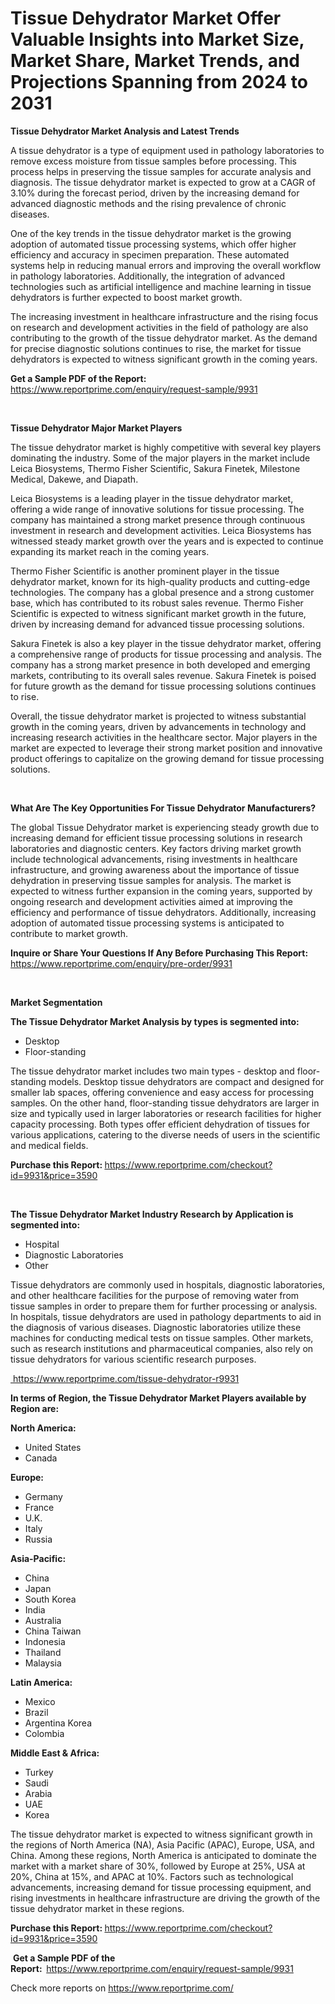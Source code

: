 <p><h1>Tissue Dehydrator Market Offer Valuable Insights into Market Size, Market Share, Market Trends, and Projections Spanning from 2024 to 2031</h1></p><p><strong>Tissue Dehydrator Market Analysis and Latest Trends</strong></p>
<p><p>A tissue dehydrator is a type of equipment used in pathology laboratories to remove excess moisture from tissue samples before processing. This process helps in preserving the tissue samples for accurate analysis and diagnosis. The tissue dehydrator market is expected to grow at a CAGR of 3.10% during the forecast period, driven by the increasing demand for advanced diagnostic methods and the rising prevalence of chronic diseases.</p><p>One of the key trends in the tissue dehydrator market is the growing adoption of automated tissue processing systems, which offer higher efficiency and accuracy in specimen preparation. These automated systems help in reducing manual errors and improving the overall workflow in pathology laboratories. Additionally, the integration of advanced technologies such as artificial intelligence and machine learning in tissue dehydrators is further expected to boost market growth.</p><p>The increasing investment in healthcare infrastructure and the rising focus on research and development activities in the field of pathology are also contributing to the growth of the tissue dehydrator market. As the demand for precise diagnostic solutions continues to rise, the market for tissue dehydrators is expected to witness significant growth in the coming years.</p></p>
<p><strong>Get a Sample PDF of the Report:&nbsp;</strong> <a href="https://www.reportprime.com/enquiry/request-sample/9931">https://www.reportprime.com/enquiry/request-sample/9931</a></p>
<p>&nbsp;</p>
<p><strong>Tissue Dehydrator Major Market Players</strong></p>
<p><p>The tissue dehydrator market is highly competitive with several key players dominating the industry. Some of the major players in the market include Leica Biosystems, Thermo Fisher Scientific, Sakura Finetek, Milestone Medical, Dakewe, and Diapath.</p><p>Leica Biosystems is a leading player in the tissue dehydrator market, offering a wide range of innovative solutions for tissue processing. The company has maintained a strong market presence through continuous investment in research and development activities. Leica Biosystems has witnessed steady market growth over the years and is expected to continue expanding its market reach in the coming years.</p><p>Thermo Fisher Scientific is another prominent player in the tissue dehydrator market, known for its high-quality products and cutting-edge technologies. The company has a global presence and a strong customer base, which has contributed to its robust sales revenue. Thermo Fisher Scientific is expected to witness significant market growth in the future, driven by increasing demand for advanced tissue processing solutions.</p><p>Sakura Finetek is also a key player in the tissue dehydrator market, offering a comprehensive range of products for tissue processing and analysis. The company has a strong market presence in both developed and emerging markets, contributing to its overall sales revenue. Sakura Finetek is poised for future growth as the demand for tissue processing solutions continues to rise.</p><p>Overall, the tissue dehydrator market is projected to witness substantial growth in the coming years, driven by advancements in technology and increasing research activities in the healthcare sector. Major players in the market are expected to leverage their strong market position and innovative product offerings to capitalize on the growing demand for tissue processing solutions.</p></p>
<p>&nbsp;</p>
<p><strong>What Are The Key Opportunities For Tissue Dehydrator Manufacturers?</strong></p>
<p><p>The global Tissue Dehydrator market is experiencing steady growth due to increasing demand for efficient tissue processing solutions in research laboratories and diagnostic centers. Key factors driving market growth include technological advancements, rising investments in healthcare infrastructure, and growing awareness about the importance of tissue dehydration in preserving tissue samples for analysis. The market is expected to witness further expansion in the coming years, supported by ongoing research and development activities aimed at improving the efficiency and performance of tissue dehydrators. Additionally, increasing adoption of automated tissue processing systems is anticipated to contribute to market growth.</p></p>
<p><strong>Inquire or Share Your Questions If Any Before Purchasing This Report:</strong> <a href="https://www.reportprime.com/enquiry/pre-order/9931">https://www.reportprime.com/enquiry/pre-order/9931</a></p>
<p>&nbsp;</p>
<p><strong>Market Segmentation</strong></p>
<p><strong>The Tissue Dehydrator Market Analysis by types is segmented into:</strong></p>
<p><ul><li>Desktop</li><li>Floor-standing</li></ul></p>
<p><p>The tissue dehydrator market includes two main types - desktop and floor-standing models. Desktop tissue dehydrators are compact and designed for smaller lab spaces, offering convenience and easy access for processing samples. On the other hand, floor-standing tissue dehydrators are larger in size and typically used in larger laboratories or research facilities for higher capacity processing. Both types offer efficient dehydration of tissues for various applications, catering to the diverse needs of users in the scientific and medical fields.</p></p>
<p><strong>Purchase this Report:&nbsp;</strong><a href="https://www.reportprime.com/checkout?id=9931&price=3590">https://www.reportprime.com/checkout?id=9931&price=3590</a></p>
<p>&nbsp;</p>
<p><strong>The Tissue Dehydrator Market Industry Research by Application is segmented into:</strong></p>
<p><ul><li>Hospital</li><li>Diagnostic Laboratories</li><li>Other</li></ul></p>
<p><p>Tissue dehydrators are commonly used in hospitals, diagnostic laboratories, and other healthcare facilities for the purpose of removing water from tissue samples in order to prepare them for further processing or analysis. In hospitals, tissue dehydrators are used in pathology departments to aid in the diagnosis of various diseases. Diagnostic laboratories utilize these machines for conducting medical tests on tissue samples. Other markets, such as research institutions and pharmaceutical companies, also rely on tissue dehydrators for various scientific research purposes.</p></p>
<p><a href="https://www.reportprime.com/tissue-dehydrator-r9931">&nbsp;https://www.reportprime.com/tissue-dehydrator-r9931</a></p>
<p><strong>In terms of Region, the Tissue Dehydrator Market Players available by Region are:</strong></p>
<p>
    <p> <strong> North America: </strong>
        <ul>
            <li>United States</li>
            <li>Canada</li>
        </ul>
        </p> 
    <p> <strong> Europe: </strong>
        <ul>
            <li>Germany</li>
            <li>France</li>
            <li>U.K.</li>
            <li>Italy</li>
            <li>Russia</li>
        </ul>
        </p> 
    <p> <strong> Asia-Pacific: </strong>
        <ul>
            <li>China</li>
            <li>Japan</li>
            <li>South Korea</li>
            <li>India</li>
            <li>Australia</li>
            <li>China Taiwan</li>
            <li>Indonesia</li>
            <li>Thailand</li>
            <li>Malaysia</li>
        </ul>
        </p> 
    <p> <strong> Latin America: </strong>
        <ul>
            <li>Mexico</li>
            <li>Brazil</li>
            <li>Argentina Korea</li>
            <li>Colombia</li>
        </ul>
        </p> 
    <p> <strong> Middle East & Africa: </strong>
        <ul>
            <li>Turkey</li>
            <li>Saudi</li>
            <li>Arabia</li>
            <li>UAE</li>
            <li>Korea</li>
        </ul>
    </p>
    </p>
<p><p>The tissue dehydrator market is expected to witness significant growth in the regions of North America (NA), Asia Pacific (APAC), Europe, USA, and China. Among these regions, North America is anticipated to dominate the market with a market share of 30%, followed by Europe at 25%, USA at 20%, China at 15%, and APAC at 10%. Factors such as technological advancements, increasing demand for tissue processing equipment, and rising investments in healthcare infrastructure are driving the growth of the tissue dehydrator market in these regions.</p></p>
<p><strong>Purchase this Report: </strong><a href="https://www.reportprime.com/checkout?id=9931&price=3590">https://www.reportprime.com/checkout?id=9931&price=3590</a></p>
<p>&nbsp;<strong>Get a Sample PDF of the Report:&nbsp;&nbsp;</strong><a href="https://www.reportprime.com/enquiry/request-sample/9931">https://www.reportprime.com/enquiry/request-sample/9931</a></p>
<p><strong></strong></p>
<p>Check more reports on <a href="https://www.reportprime.com/">https://www.reportprime.com/</a></p>